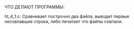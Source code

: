 ЧТО ДЕЛАЮТ ПРОГРАММЫ:

ht_4_1.c:
	Сравнивает построчно два файла, выводит первые несовпавшие строки, либо печатает что файлы совпали.

